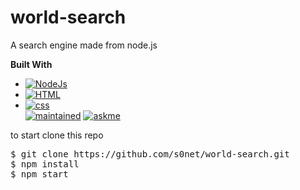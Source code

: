 # world-search
A search engine made from node.js

**Built With** 
- [![NodeJs](https://img.shields.io/badge/Node.js-43853D?style=for-the-badge&logo=node.js&logoColor=white)](https://nodejs.org/en/)
- [![HTML](https://img.shields.io/badge/HTML5-E34F26?style=for-the-badge&logo=html5&logoColor=white)](https://www.w3schools.com/html/default.asp)
- [![css](https://img.shields.io/badge/CSS-239120?&style=for-the-badge&logo=css3&logoColor=white)](https://www.w3schools.com/css/default.asp)<br>[![maintained](https://img.shields.io/badge/Maintained%3F-yes-green.svg)]()
[![askme](https://img.shields.io/badge/Ask%20me-anything-1abc9c.svg)](https://github.com/s0net/world-search/discussions)  

to start clone this repo 
<pre>$ git clone https://github.com/s0net/world-search.git  
$ npm install  
$ npm start 
</pre>

